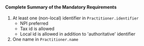 #### Complete Summary of the Mandatory Requirements

1.  At least one (non-local) identifier in `Practitioner.identifier`
    -   NPI preferred
    -   Tax id is allowed
    -   Local id is allowed in addition to 'authoritative' identifier
1.  One name in `Practitioner.name`




[NUCC - Classification]: valueset-us-core-provider-role.html
[NUCC - Specialization]: valueset-us-core-provider-specialty.html

